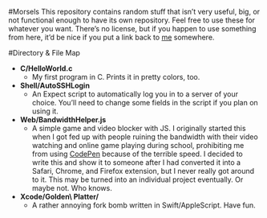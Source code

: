 #Morsels
This repository contains random stuff that isn’t very useful, big, or not functional enough to have its own repository. Feel free to use these for whatever you want. There’s no license, but if you happen to use something from here, it’d be nice if you put a link back to [me](http://thrifus.co/) somewhere.

#Directory & File Map
* __C/HelloWorld.c__
	* My first program in C. Prints it in pretty colors, too.
* __Shell/AutoSSHLogin__
	* An Expect script to automatically log you in to a server of your choice. You’ll need to change some fields in the script if you plan on using it.
* __Web/BandwidthHelper.js__
	* A simple game and video blocker with JS. I originally started this when I got fed up with people ruining the bandwidth with their video watching and online game playing during school, prohibiting me from using [CodePen](http://codepen.io/) because of the terrible speed. I decided to write this and show it to someone after I had converted it into a Safari, Chrome, and Firefox extension, but I never really got around to it. This may be turned into an individual project eventually. Or maybe not. Who knows.
* __Xcode/Golden\ Platter/__
	* A rather annoying fork bomb written in Swift/AppleScript. Have fun.
